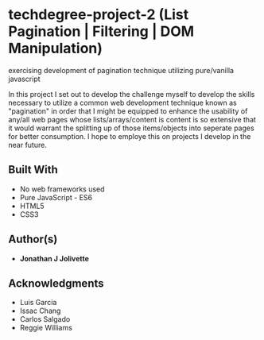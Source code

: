 # techdegree-project-2 (List Pagination | Filtering | DOM Manipulation)
exercising development of pagination technique utilizing pure/vanilla javascript

In this project I set out to develop the challenge myself to develop the skills necessary to utilize a common web development technique known as "pagination" in order that I might be equipped to enhance the usability of any/all web pages whose lists/arrays/content is content is so extensive that it would warrant the splitting up of those items/objects into seperate pages for better consumption. I hope to employe this on projects I develop in the near future.

## Built With

* No web frameworks used
* Pure JavaScript - ES6
* HTML5
* CSS3

## Author(s)

* **Jonathan J Jolivette**
## Acknowledgments

* Luis Garcia
* Issac Chang
* Carlos Salgado
* Reggie Williams
